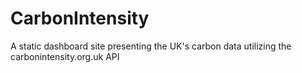 # CarbonIntensity
A static dashboard site presenting the UK's carbon data utilizing the carbonintensity.org.uk API

